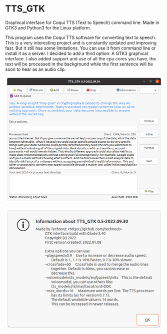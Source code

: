 # TTS_GTK
Graphical interface for Coqui TTS (Text to Speech) command line. Made in GTK3 and Python3 for the Linux platform.

This program uses the Coqui TTS software for converting text to speech. This is a very interesting project and is constantly updated and improving fast. But it still has some limitations. You can use it from command line or install it as a server. I decided to add a third option: A GTK3 graphical interface. I also added support and use of all the cpu cores you have, the text will be processed in the background while the first sentence will be soon to hear as an audio clip.

![Screenshot](https://github.com/technout/tts_gtk/blob/main/screen_tts_gtk_1.png)

![Screenshot](https://github.com/technout/tts_gtk/blob/main/screen_tts_gtk_2.png)
